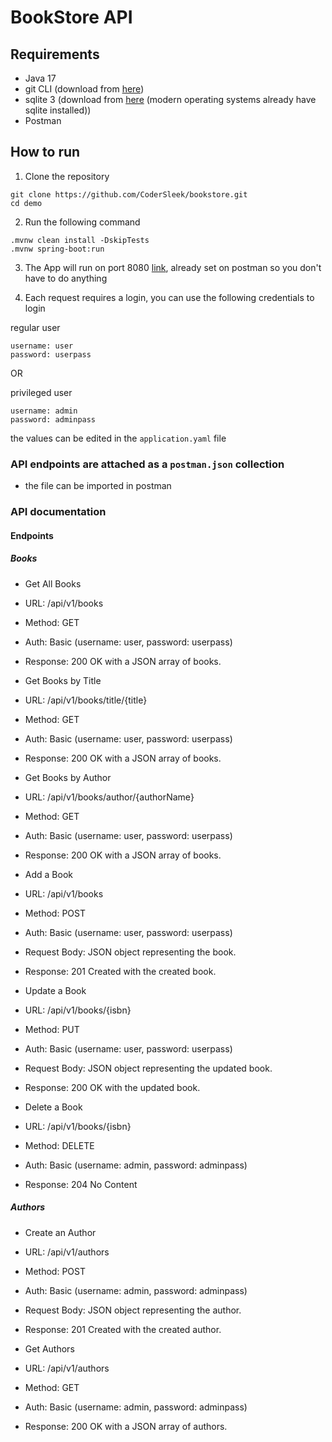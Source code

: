 # BookStore API
## Requirements
- Java 17
- git CLI (download from [here](https://git-scm.com/downloads))
- sqlite 3 (download from [here](https://www.sqlite.org/download.html) (modern operating systems already have sqlite installed))
- Postman

## How to run
1. Clone the repository
```shell
git clone https://github.com/CoderSleek/bookstore.git
cd demo
```
2. Run the following command
```shell
.mvnw clean install -DskipTests
.mvnw spring-boot:run
```
3. The App will run on port 8080 [link](http://localhost:8080/), already set on postman so you don't have to do anything

4. Each request requires a login, you can use the following credentials to login

regular user
```
username: user
password: userpass
```
OR

privileged user
```
username: admin
password: adminpass
```
the values can be edited in the `application.yaml` file

### API endpoints are attached as a `postman.json` collection
- the file can be imported in postman

### API documentation
#### Endpoints
##### Books
- Get All Books  
- URL: /api/v1/books
- Method: GET
- Auth: Basic (username: user, password: userpass)
- Response: 200 OK with a JSON array of books.


- Get Books by Title  
- URL: /api/v1/books/title/{title}
- Method: GET
- Auth: Basic (username: user, password: userpass)
- Response: 200 OK with a JSON array of books.


- Get Books by Author  
- URL: /api/v1/books/author/{authorName}
- Method: GET
- Auth: Basic (username: user, password: userpass)
- Response: 200 OK with a JSON array of books.


- Add a Book  
- URL: /api/v1/books
- Method: POST
- Auth: Basic (username: user, password: userpass)
- Request Body: JSON object representing the book.
- Response: 201 Created with the created book.


- Update a Book  
- URL: /api/v1/books/{isbn}
- Method: PUT
- Auth: Basic (username: user, password: userpass)
- Request Body: JSON object representing the updated book.
- Response: 200 OK with the updated book.


- Delete a Book  
- URL: /api/v1/books/{isbn}
- Method: DELETE
- Auth: Basic (username: admin, password: adminpass)
- Response: 204 No Content

##### Authors
- Create an Author  
- URL: /api/v1/authors
- Method: POST
- Auth: Basic (username: admin, password: adminpass)
- Request Body: JSON object representing the author.
- Response: 201 Created with the created author.


- Get Authors
- URL: /api/v1/authors
- Method: GET
- Auth: Basic (username: admin, password: adminpass)
- Response: 200 OK with a JSON array of authors.